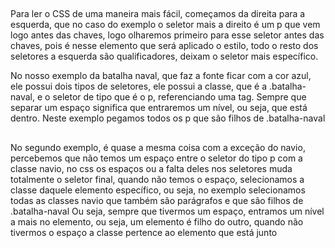 ##

Para ler o CSS de uma maneira mais fácil, começamos da direita para a esquerda,  que no caso do exemplo o seletor mais a direito é um p que vem logo antes das chaves, logo olharemos primeiro para esse seletor antes das chaves, pois é nesse elemento que será aplicado o estilo, todo o resto dos seletores a esquerda são qualificadores, deixam o seletor mais específico. 

No nosso exemplo da batalha naval, que faz a fonte ficar com a cor azul, ele possui dois tipos de seletores, ele possui a classe, que é a .batalha-naval, e o seletor de tipo que é o p, referenciando uma tag. Sempre que separar um espaço significa que entraremos um nível, ou seja, que está dentro. Neste exemplo pegamos todos os p que são filhos de .batalha-naval

##

No segundo exemplo, é quase a mesma coisa com a exceção do navio, percebemos que não temos um espaço entre o seletor do tipo p com a classe navio, no css os espaços ou a falta deles nos seletores muda totalmente o seletor final, quando não temos o espaço, selecionamos a classe daquele elemento específico, ou seja, no exemplo selecionamos todas as classes navio que também são parágrafos e que são filhos de .batalha-naval
Ou seja, sempre que tivermos um espaço, entramos um nível a mais no elemento, ou seja, um elemento é filho do outro, quando não tivermos o espaço a classe pertence ao elemento que está junto

##